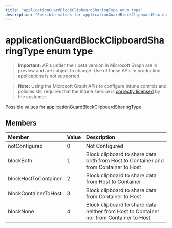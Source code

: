 ```yaml
---
title: "applicationGuardBlockClipboardSharingType enum type"
description: "Possible values for applicationGuardBlockClipboardSharingType"
---
```


# applicationGuardBlockClipboardSharingType enum type

> **Important:** APIs under the / beta version in Microsoft Graph are in preview and are subject to change. Use of these APIs in production applications is not supported.

> **Note:** Using the Microsoft Graph APIs to configure Intune controls and policies still requires that the Intune service is [correctly licensed](https://go.microsoft.com/fwlink/?linkid=839381) by the customer.

Possible values for applicationGuardBlockClipboardSharingType
## Members
|Member|Value|Description|
|:---|:---|:---|
|notConfigured|0|Not Configured|
|blockBoth|1|Block clipboard to share data both from Host to Container and from Container to Host|
|blockHostToContainer|2|Block clipboard to share data from Host to Container|
|blockContainerToHost|3|Block clipboard to share data from Container to Host|
|blockNone|4|Block clipboard to share data neither from Host to Container nor from Container to Host|





